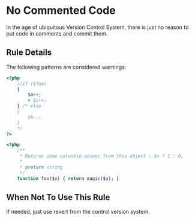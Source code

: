 <!-- Good Practices -->
# No Commented Code

In the age of ubiquitous Version Control System, there is just no reason to put code in comments and commit them. 

## Rule Details

The following patterns are considered warnings:

```php
<?php
	//if ($foo) 
	{
		$a++;
		# $c++;
	} /* else 
	{
		$b--;
	}
	*/
?>
```


```php
<?php
	/**
     * Returns some valuable answer from this object : $x ? 1 : 0;
     *
     * @return string
     */
    function foo($x) { return magic($x); }

```


## When Not To Use This Rule

If needed, just use revert from the control version system. 

